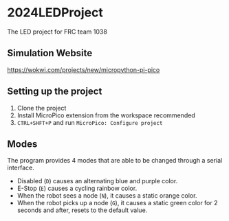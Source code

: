 ﻿# 2024LEDProject

The LED project for FRC team 1038

## Simulation Website

<https://wokwi.com/projects/new/micropython-pi-pico>

## Setting up the project

1. Clone the project
2. Install MicroPico extension from the workspace recommended
3. `CTRL+SHFT+P` and run `MicroPico: Configure project`

## Modes

The program provides 4 modes that are able to be changed through a serial interface.

* Disabled (`D`) causes an alternating blue and purple color.
* E-Stop (`E`) causes a cycling rainbow color.
* When the robot sees a node (`N`), it causes a static orange color.
* When the robot picks up a node (`G`), it causes a static green color for 2 seconds and after, resets to the default value.

